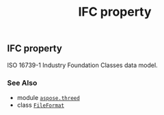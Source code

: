 ﻿---
title: IFC property
second_title: Aspose.3D for Python via .NET API References
description: 
type: docs
weight: 330
url: /python-net/aspose.threed/fileformat/ifc/
is_root: false
---

## IFC property


ISO 16739-1 Industry Foundation Classes data model.

### See Also
* module [`aspose.threed`](../../)
* class [`FileFormat`](/3d/python-net/aspose.threed/fileformat)
